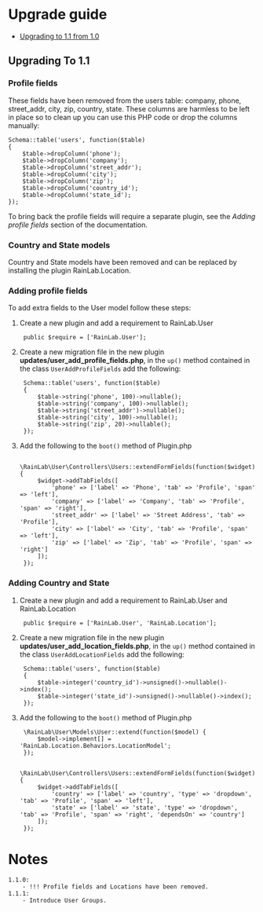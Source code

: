 # Upgrade guide

- [Upgrading to 1.1 from 1.0](#upgrade-1.1)

<a name="upgrade-1.1"></a>
## Upgrading To 1.1

### Profile fields

These fields have been removed from the users table: company, phone, street_addr, city, zip, country, state. These columns are harmless to be left in place so to clean up you can use this PHP code or drop the columns manually:

    Schema::table('users', function($table)
    {
        $table->dropColumn('phone');
        $table->dropColumn('company');
        $table->dropColumn('street_addr');
        $table->dropColumn('city');
        $table->dropColumn('zip');
        $table->dropColumn('country_id');
        $table->dropColumn('state_id');
    });

To bring back the profile fields will require a separate plugin, see the *Adding profile fields* section of the documentation.

### Country and State models

Country and State models have been removed and can be replaced by installing the plugin RainLab.Location.


### Adding profile fields

To add extra fields to the User model follow these steps:

1. Create a new plugin and add a requirement to RainLab.User

        public $require = ['RainLab.User'];

1. Create a new migration file in the new plugin **updates/user_add_profile_fields.php**, in the `up()` method contained in the class `UserAddProfileFields` add the following:

        Schema::table('users', function($table)
        {
            $table->string('phone', 100)->nullable();
            $table->string('company', 100)->nullable();
            $table->string('street_addr')->nullable();
            $table->string('city', 100)->nullable();
            $table->string('zip', 20)->nullable();
        });

1. Add the following to the `boot()` method of Plugin.php

        \RainLab\User\Controllers\Users::extendFormFields(function($widget){
            $widget->addTabFields([
                'phone' => ['label' => 'Phone', 'tab' => 'Profile', 'span' => 'left'],
                'company' => ['label' => 'Company', 'tab' => 'Profile', 'span' => 'right'],
                'street_addr' => ['label' => 'Street Address', 'tab' => 'Profile'],
                'city' => ['label' => 'City', 'tab' => 'Profile', 'span' => 'left'],
                'zip' => ['label' => 'Zip', 'tab' => 'Profile', 'span' => 'right']
            ]);
        });

### Adding Country and State

1. Create a new plugin and add a requirement to RainLab.User and RainLab.Location

        public $require = ['RainLab.User', 'RainLab.Location'];

1. Create a new migration file in the new plugin **updates/user_add_location_fields.php**, in the `up()` method contained in the class `UserAddLocationFields` add the following:

        Schema::table('users', function($table)
        {
            $table->integer('country_id')->unsigned()->nullable()->index();
            $table->integer('state_id')->unsigned()->nullable()->index();
        });

1. Add the following to the `boot()` method of Plugin.php

        \RainLab\User\Models\User::extend(function($model) {
            $model->implement[] = 'RainLab.Location.Behaviors.LocationModel';
        });

        \RainLab\User\Controllers\Users::extendFormFields(function($widget){
            $widget->addTabFields([
                'country' => ['label' => 'country', 'type' => 'dropdown', 'tab' => 'Profile', 'span' => 'left'],
                'state' => ['label' => 'state', 'type' => 'dropdown', 'tab' => 'Profile', 'span' => 'right', 'dependsOn' => 'country']
            ]);
        });


# Notes

    1.1.0:
        - !!! Profile fields and Locations have been removed.
    1.1.1:
        - Introduce User Groups.